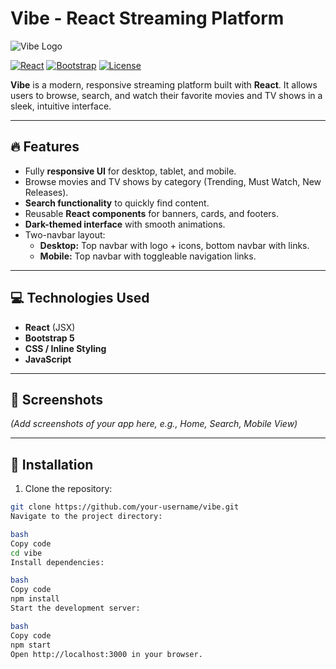 # Vibe - React Streaming Platform

![Vibe Logo](path-to-your-logo)

[![React](https://img.shields.io/badge/React-17.0.2-blue?logo=react)](https://reactjs.org/)
[![Bootstrap](https://img.shields.io/badge/Bootstrap-5.0-purple?logo=bootstrap)](https://getbootstrap.com/)
[![License](https://img.shields.io/badge/License-MIT-green)](LICENSE)

**Vibe** is a modern, responsive streaming platform built with **React**. It allows users to browse, search, and watch their favorite movies and TV shows in a sleek, intuitive interface.

---

## 🔥 Features

- Fully **responsive UI** for desktop, tablet, and mobile.
- Browse movies and TV shows by category (Trending, Must Watch, New Releases).
- **Search functionality** to quickly find content.
- Reusable **React components** for banners, cards, and footers.
- **Dark-themed interface** with smooth animations.
- Two-navbar layout:
  - **Desktop:** Top navbar with logo + icons, bottom navbar with links.
  - **Mobile:** Top navbar with toggleable navigation links.

---

## 💻 Technologies Used

- **React** (JSX)
- **Bootstrap 5**
- **CSS / Inline Styling**
- **JavaScript**

---

## 📸 Screenshots

*(Add screenshots of your app here, e.g., Home, Search, Mobile View)*

---

## 🚀 Installation

1. Clone the repository:  
```bash
git clone https://github.com/your-username/vibe.git
Navigate to the project directory:

bash
Copy code
cd vibe
Install dependencies:

bash
Copy code
npm install
Start the development server:

bash
Copy code
npm start
Open http://localhost:3000 in your browser.
